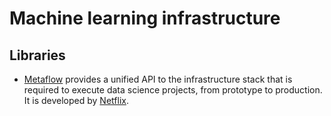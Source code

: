 # Machine learning infrastructure

## Libraries
- [Metaflow](https://docs.metaflow.org/introduction/what-is-metaflow) provides a unified API to the infrastructure stack that is required to execute data science projects, from prototype to production. It is developed by [Netflix](https://medium.com/netflix-techblog/open-sourcing-metaflow-a-human-centric-framework-for-data-science-fa72e04a5d9).
